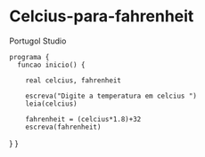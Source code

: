 # Celcius-para-fahrenheit
Portugol Studio

    programa {
      funcao inicio() {
    
        real celcius, fahrenheit

        escreva("Digite a temperatura em celcius ")
        leia(celcius)

        fahrenheit = (celcius*1.8)+32
        escreva(fahrenheit)

  }
}
